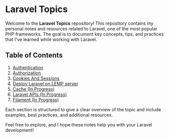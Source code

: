 # Laravel Topics

Welcome to the **Laravel Topics** repository! This repository contains my personal notes and resources related to Laravel, one of the most popular PHP frameworks. The goal is to document key concepts, tips, and practices that I've learned while working with Laravel.

## Table of Contents

1. [Authentication](1.%20Laravel%20Authentication/Laravel%20auth.md)
2. [Authorization](2.%20Laravel%20Authorization/Laravel%20Authorization%2C%20Gates%20and%20Polices.md)
3. [Cookies And Sessions](3.%20Cookies%20and%20Sessions/Cookies%20And%20Sessions.md)
6. [Deploy Laravel on LEMP server](4.%20Laravel%20on%20LEMP/Deploy%20Laravel%20App%20on%20LEMP%20Server.md)
4. [Cache (In Progress)]()
5. [Laravel APIs (In Progress)]()
7. [Filament (In Progress)]()


Each section is structured to give a clear overview of the topic and include examples, best practices, and additional resources.

Feel free to explore, and I hope these notes help you with your Laravel development!
